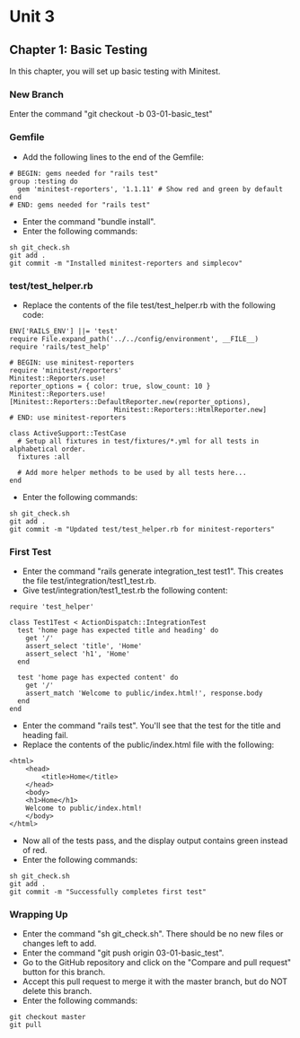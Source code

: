 # Unit 3
## Chapter 1: Basic Testing
In this chapter, you will set up basic testing with Minitest.

### New Branch
Enter the command "git checkout -b 03-01-basic_test"

### Gemfile
*  Add the following lines to the end of the Gemfile:
```
# BEGIN: gems needed for "rails test"
group :testing do
  gem 'minitest-reporters', '1.1.11' # Show red and green by default
end
# END: gems needed for "rails test"
```
* Enter the command "bundle install".
* Enter the following commands:
```
sh git_check.sh
git add .
git commit -m "Installed minitest-reporters and simplecov"
```
### test/test_helper.rb
*  Replace the contents of the file test/test_helper.rb with the following code:
```
ENV['RAILS_ENV'] ||= 'test'
require File.expand_path('../../config/environment', __FILE__)
require 'rails/test_help'

# BEGIN: use minitest-reporters
require 'minitest/reporters'
Minitest::Reporters.use!
reporter_options = { color: true, slow_count: 10 }
Minitest::Reporters.use! [Minitest::Reporters::DefaultReporter.new(reporter_options),
                          Minitest::Reporters::HtmlReporter.new]
# END: use minitest-reporters

class ActiveSupport::TestCase
  # Setup all fixtures in test/fixtures/*.yml for all tests in alphabetical order.
  fixtures :all

  # Add more helper methods to be used by all tests here...
end
```

* Enter the following commands:
```
sh git_check.sh
git add .
git commit -m "Updated test/test_helper.rb for minitest-reporters"
```

### First Test
* Enter the command "rails generate integration_test test1".  This creates the file test/integration/test1_test.rb.
* Give test/integration/test1_test.rb the following content:
```
require 'test_helper'

class Test1Test < ActionDispatch::IntegrationTest
  test 'home page has expected title and heading' do
    get '/'
    assert_select 'title', 'Home'
    assert_select 'h1', 'Home'
  end

  test 'home page has expected content' do
    get '/'
    assert_match 'Welcome to public/index.html!', response.body
  end
end
```
* Enter the command "rails test".  You'll see that the test for the title and heading fail.
* Replace the contents of the public/index.html file with the following:
```
<html>
    <head>
        <title>Home</title>
    </head>
    <body>
	<h1>Home</h1>	
    Welcome to public/index.html!
    </body>
</html>
```
* Now all of the tests pass, and the display output contains green instead of red.
* Enter the following commands:
```
sh git_check.sh
git add .
git commit -m "Successfully completes first test"
```

### Wrapping Up
* Enter the command "sh git_check.sh". There should be no new files or changes left to add.
* Enter the command "git push origin 03-01-basic_test".
* Go to the GitHub repository and click on the "Compare and pull request" button for this branch.
* Accept this pull request to merge it with the master branch, but do NOT delete this branch.
* Enter the following commands:
```
git checkout master
git pull
```
